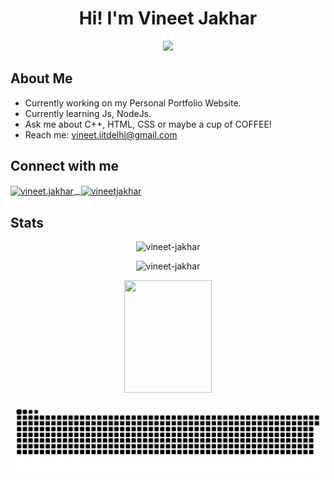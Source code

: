 
<h1 align="center">Hi! I'm Vineet Jakhar</h1>
<p align="center"><img src="https://komarev.com/ghpvc/?username=Vineet-Jakhar&color=orange"> </p>

<h2>About Me</h2>

-  Currently working on my Personal Portfolio Website.
-  Currently learning Js, NodeJs.
-  Ask me about C++, HTML, CSS or maybe a cup of COFFEE!
-  Reach me:  vineet.iitdelhi@gmail.com 
  <!--🔭🌱💬📫-->


<h2>Connect with me</h2>

<p align="left">
<a href="https://instagram.com/vineet.jakhar" target="blank"><img align="center" src="https://raw.githubusercontent.com/rahuldkjain/github-profile-readme-generator/master/src/images/icons/Social/instagram.svg" alt="vineet.jakhar" height="30" width="40"/> 
 &nbsp
<a href="https://linkedin.com/in/vineetjakhar" target="blank"><img align="center" src="https://raw.githubusercontent.com/rahuldkjain/github-profile-readme-generator/master/src/images/icons/Social/linked-in-alt.svg" alt="vineetjakhar" height="30" width="40" /></a></a>
 </p>
 
 
 <h2>Stats</h2>
    
<p align="center"><img src="https://github-readme-stats.vercel.app/api/top-langs?username=vineet-jakhar&show_icons=true&locale=en&layout=compact&theme=dracula" alt="vineet-jakhar" /></p>
<p align="center"><img src="https://github-readme-stats.vercel.app/api?username=vineet-jakhar&show_icons=true&locale=en&theme=dracula" alt="vineet-jakhar" /></p>

<p align="center">
<img src="https://art.pixilart.com/b500a725eb85aae.gif" height=180px width=140px></p>

![Snake Game](https://github.com/Vineet-Jakhar/Vineet-Jakhar/blob/output/github-contribution-grid-snake.svg)
